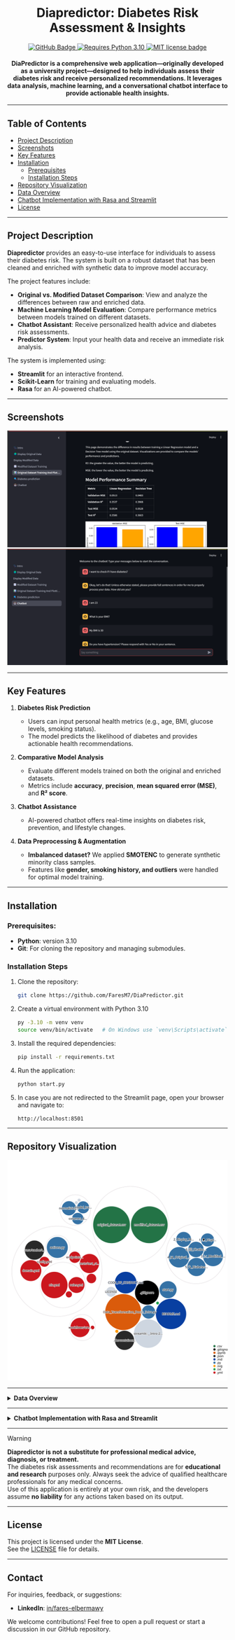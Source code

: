 # <div align="center">Diapredictor: Diabetes Risk Assessment & Insights</div>

<p align="center">
  <a href="https://github.com/FaresM7/DiaPredictor">
    <img src="https://img.shields.io/badge/GitHub-Diapredictor-blue?style=flat-square&logo=github" alt="GitHub Badge">
  </a>
  <a href="https://www.python.org/downloads/release/python-310/">
    <img src="https://img.shields.io/badge/Python-3.10-blue.svg?logo=python&logoColor=white" alt="Requires Python 3.10">
  </a>
  <a href="LICENSE">
    <img src="https://img.shields.io/badge/License-MIT-blue.svg?style=flat-square" alt="MIT license badge">
  </a>
</p>

<h4 align="center">
DiaPredictor is a comprehensive web application—originally developed as a university project—designed to help individuals assess their diabetes risk and receive personalized recommendations. It leverages data analysis, machine learning, and a conversational chatbot interface to provide actionable health insights.
</h4>

---

## Table of Contents

- [Project Description](#project-description)
- [Screenshots](#screenshots)
- [Key Features](#key-features)
- [Installation](#installation)
  - [Prerequisites](#prerequisites)
  - [Installation Steps](#installation-steps)
- [Repository Visualization](#repository-visualization)
- [Data Overview](#data-overview)
- [Chatbot Implementation with Rasa and Streamlit](#chatbot-implementation-with-rasa-and-streamlit)
- [License](#license)

---

## Project Description

**Diapredictor** provides an easy-to-use interface for individuals to assess their diabetes risk. The system is built on a robust dataset that has been cleaned and enriched with synthetic data to improve model accuracy.

The project features include:

- **Original vs. Modified Dataset Comparison**: View and analyze the differences between raw and enriched data.
- **Machine Learning Model Evaluation**: Compare performance metrics between models trained on different datasets.
- **Chatbot Assistant**: Receive personalized health advice and diabetes risk assessments.
- **Predictor System**: Input your health data and receive an immediate risk analysis.

The system is implemented using:

- **Streamlit** for an interactive frontend.
- **Scikit-Learn** for training and evaluating models.
- **Rasa** for an AI-powered chatbot.

---

## Screenshots

<img src="./Additional_Scripts/Screenshot_1.png" alt="Training models analysis"/>

<img src="./Additional_Scripts/Screenshot_2.png" alt="Chatbot_interface"/>

---

## Key Features

1. **Diabetes Risk Prediction**  
   - Users can input personal health metrics (e.g., age, BMI, glucose levels, smoking status).  
   - The model predicts the likelihood of diabetes and provides actionable health recommendations.  

2. **Comparative Model Analysis**  
   - Evaluate different models trained on both the original and enriched datasets.  
   - Metrics include **accuracy**, **precision**, **mean squared error (MSE)**, and **R² score**.  

3. **Chatbot Assistance**  
   - AI-powered chatbot offers real-time insights on diabetes risk, prevention, and lifestyle changes.  

4. **Data Preprocessing & Augmentation**  
   - **Imbalanced dataset?** We applied **SMOTENC** to generate synthetic minority class samples.  
   - Features like **gender, smoking history, and outliers** were handled for optimal model training.

---

## Installation

### Prerequisites:

- **Python**: version 3.10
- **Git**: For cloning the repository and managing submodules.

### Installation Steps

1. Clone the repository:
   ```bash
   git clone https://github.com/FaresM7/DiaPredictor.git
   ```
2. Create a virtual environment with Python 3.10
   ```bash
   py -3.10 -m venv venv
   source venv/bin/activate   # On Windows use `venv\Scripts\activate`
   ```
3. Install the required dependencies:
   ```bash
   pip install -r requirements.txt
   ```
4. Run the application:
   ```bash
   python start.py
   ```
5. In case you are not redirected to the Streamlit page, open your browser and navigate to:
   ```
   http://localhost:8501
   ```

---

## Repository Visualization

<p align="center">
  <img src="./diagram.svg" alt="Repository Visualization" width="800"/>
</p>

---

<details>
  <summary><strong>Data Overview</strong></summary>

## Data Overview

### Original Dataset

We used the [Diabetes prediction dataset](https://www.kaggle.com/datasets/iammustafatz/diabetes-prediction-dataset) from Kaggle for training the models and later enhance the dataset.

> [!NOTE]
> This dataset is used strictly for educational and demonstration purposes.

### Data Analysis Before Transformation

Initial data visualization revealed the following:
- A slight drop in diabetes cases between ages 60–70, followed by a sharp increase at 80+.
- Minimal differences in diabetes cases between males and females.
- Nearly symmetrical distribution with minimal differences between mean and median values.
- Quartiles exhibited expected variations across attributes.

### Data Cleaning and Handling

- **Incomplete Data:** Removed incomplete examples using Pandas. Labels were verified to ensure direct labeling.
- **Balancing:** The dataset originally had a 10:1 imbalance favoring non-diabetic cases.
  - **Downsampling:** Majority class reduced to 20% (1:2 ratio).
  - **Oversampling:** SMOTENC (Synthetic Minority Over-sampling for Nominal and Continuous data) was applied to the minority class to balance the dataset while addressing potential overfitting concerns.

### Transformations Applied to Original and Modified Datasets

1. **Splitting:** Dataset divided into Training (70%), Validation (15%), and Test (15%) sets. Initial splits showed a 1:3 imbalance for diabetic cases.
2. **Categorical Data Encoding:** Hot-end encoding converted categorical features into binary columns for model training.
3. **Normalization:** Linear scaling normalized feature values, addressing right-skewed distributions (e.g., age). Z-Score standardization was avoided due to non-normal distributions and minimal outliers.
4. **Removal of Unnecessary Attributes:** Attributes with minimal model impact (e.g., gender, certain smoking history categories) were excluded from the modified dataset.

### Post-Balancing Observations

- Diabetes correlation with age showed a zigzag pattern, with a sharp increase in cases at ages 75–80.
- Slight gender differences in diabetes cases remained.
- Blood glucose levels displayed increased variation after SMOTENC, with standard deviation rising from 40.90 to 52.55.
- Quartiles maintained expected variation, with a slightly increased spread compared to the original dataset.

</details>

---

<details>
  <summary><strong>Chatbot Implementation with Rasa and Streamlit</strong></summary>

## Chatbot Implementation with Rasa and Streamlit

### Chatbot Interface (Streamlit + Rasa)

#### Importing Libraries

- **streamlit**: Builds the chatbot interface.
- **json**: Handles structured message data.
- **requests**: Sends requests to Rasa’s REST API.
- **time**: Introduces wait times for unavailable servers.

#### Function Definitions

**`check_server_ready()`**
- Checks if the Rasa server is running via a **GET request** to `/status`.
- If unavailable, waits **5 seconds** before retrying.

**`get_bot_response(user_input)`**
- Sends user input to the Rasa bot (`/webhooks/rest/webhook`).
- **Processes responses:**
  - If multiple bot messages exist, extracts and displays all.
  - If no response, prompts the user to rephrase.
  - If an error occurs, returns a diagnostic message.

#### Streamlit Page Setup

- Uses `st.set_page_config()` to define **layout** and **title** ("Chatbot Interface").

#### Server Readiness Check

- Verifies if the Rasa server is **ready** before loading the chat UI.

#### Displaying Chat History

- Retrieves conversation history from **session state** and displays previous messages.

#### Handling User Input

- Uses `st.chat_input()` for **message submission**.
- Saves user messages in **session state** for persistence.

#### Communicating with the Bot

- Sends user input to `get_bot_response()` and **displays the bot’s reply**.

#### Displaying Responses

- Uses `st.chat_message()` to display **user and bot messages** dynamically.

#### Error Handling

- Detects server issues and informs users if the bot is **unavailable**.

### Chatbot NLU (Natural Language Understanding)

#### NLU (Intent Recognition)

- Extracts **intent** (user’s goal) and **entities** (important details).
- Example:
  - **Intent**: `"report_illness"` (User feels unwell).
  - **Entities**: `"symptoms": "fever, headache"`.

#### Rules (Predefined Responses)

- Define automatic replies for **specific user inputs**.
- Example:
  - **User**: "Hello"
  - **Bot**: "Hi there! How can I help?"

#### Stories (Conversation Flow)

- Control **multi-step** interactions.
- Example:
  - **User**: "I feel unwell"
  - **Bot**: "Can you describe your symptoms?"
  - **User**: "I have a headache and fever."
  - **Bot**: "I recommend rest and hydration. Would you like medical advice?"

### Actions (Custom Logic)

#### ActionProvideTips

- **Purpose**: Delivers personalized health advice.
- **How it works**:
  - Retrieves user conditions (e.g., smoking, hypertension).
  - Provides **general** (e.g., exercise) and **personalized** (condition-specific) recommendations.

#### ActionPredictDiabetes

- **Purpose**: Estimates the user’s diabetes risk.
- **How it works**:
  - Collects user data (e.g., **age, BMI, glucose**).
  - Uses a **machine learning model** to predict risk (**low, moderate, high**).
  - Returns **actionable health tips**.

#### ActionRememberName

- **Purpose**: Enhances conversations by **remembering user names**.
- **How it works**:
  - Extracts the name from input and **stores it in a slot**.
  - If missing, prompts the user to re-enter it.

</details>

---

> [!WARNING]
> **Diapredictor is not a substitute for professional medical advice, diagnosis, or treatment.**  
> The diabetes risk assessments and recommendations are for **educational and research** purposes only. Always seek the advice of qualified healthcare professionals for any medical concerns.  
> Use of this application is entirely at your own risk, and the developers assume **no liability** for any actions taken based on its output.

---

## License

This project is licensed under the **MIT License**.  
See the [LICENSE](LICENSE) file for details.

---

## Contact

For inquiries, feedback, or suggestions:
- **LinkedIn**: [in/fares-elbermawy](https://www.linkedin.com/in/fares-elbermawy/)

We welcome contributions! Feel free to open a pull request or start a discussion in our GitHub repository.
